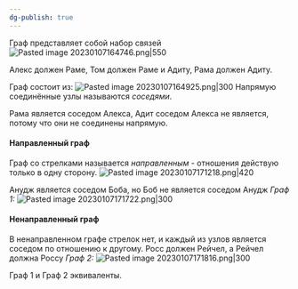 ```yaml
---
dg-publish: true
---
```


Граф представляет собой набор связей
![Pasted image 20230107164746.png|550](/img/user/Files/Image/Pasted%20image%2020230107164746.png)

Алекс должен Раме, Том должен Раме и Адиту, Рама должен Адиту.

Граф состоит из:
![Pasted image 20230107164925.png|300](/img/user/Files/Image/Pasted%20image%2020230107164925.png)
Напрямую соединённые узлы называются _соседями_.

Рама является соседом Алекса, Адит соседом Алекса не является, потому что они не соединены напрямую.

#### Направленный граф
Граф со стрелками называется _направленным_ - отношения действую только в одну сторону.
![Pasted image 20230107171218.png|420](/img/user/Files/Image/Pasted%20image%2020230107171218.png)

Анудж является соседом Боба, но Боб не является соседом Анудж
_Граф 1:_
![Pasted image 20230107171722.png|300](/img/user/Files/Image/Pasted%20image%2020230107171722.png)

#### Ненаправленный граф
В ненаправленном графе стрелок нет, и каждый из узлов является соседом по отношению к другому. Росс должен Рейчел, а Рейчел должна Россу
_Граф 2:_
![Pasted image 20230107171816.png|300](/img/user/Files/Image/Pasted%20image%2020230107171816.png)

Граф 1 и Граф 2 эквиваленты.




